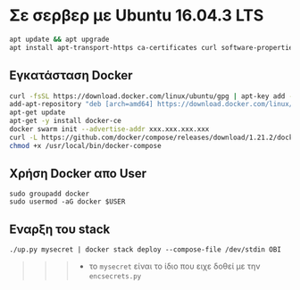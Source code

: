 # Σε σερβερ με Ubuntu 16.04.3 LTS 

``` bash 
apt update && apt upgrade 
apt install apt-transport-https ca-certificates curl software-properties-common
```

## Εγκατάσταση Docker

``` bash
curl -fsSL https://download.docker.com/linux/ubuntu/gpg | apt-key add -
add-apt-repository "deb [arch=amd64] https://download.docker.com/linux/ubuntu $(lsb_release -cs) stable"
apt-get update
apt-get -y install docker-ce
docker swarm init --advertise-addr xxx.xxx.xxx.xxx
curl -L https://github.com/docker/compose/releases/download/1.21.2/docker-compose-`uname -s`-`uname -m` -o /usr/local/bin/docker-compose
chmod +x /usr/local/bin/docker-compose
```

## Χρήση Docker απο User
```
sudo groupadd docker
sudo usermod -aG docker $USER
```

## Εναρξη του stack

```
./up.py mysecret | docker stack deploy --compose-file /dev/stdin OBI

```

 >>> * το `mysecret` είναι το ίδιο που ειχε δοθεί με την `encsecrets.py`
